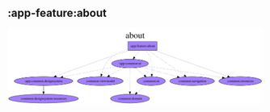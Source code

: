 ## :app-feature:about

<img src="../../resources/dependency_graphs/app-feature-about-dependency-graph-multiplatform-projects.svg">
